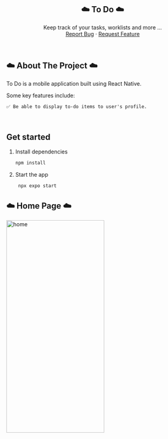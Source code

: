 <h2 align="center">☁️ To Do ☁️</h2>

  <p align="center">
    Keep track of your tasks, worklists and more ...
    <br />
    <a href="https://github.com/SharleneNdinda/to-do/issues">Report Bug</a>
    ·
    <a href="https://github.com/SharleneNdinda/to-do/issues">Request Feature</a>
  </p>
</div>

<br />

## ☁️ About The Project ☁️

To Do is a mobile application built using React Native.

Some key features include:

    ✅ Be able to display to-do items to user's profile.

<br />

## Get started

1. Install dependencies

   ```bash
   npm install
   ```

2. Start the app

   ```bash
    npx expo start
   ```


## ☁️ Home Page ☁️

<div>
  <a href="#">
    <img src="" alt="home" width="256" height="556">
  </a>
  
</div>

